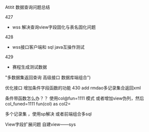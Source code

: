 Atitit 数据查询问题总结

427
* wss 解决查询view字段固化与表名固化问题

428

* wss接口客户端和 sql java互操作测试

429 
* 赛程生成测试数据

 "多数据集返回查询 高级接口 数据库端组合")

优化接口  增加条件字段函数的功能
430
 add rmdao多记录集合返回xml




条件带函数怎么办？？
使用col@fun=1111 模式 或者增加view伪列，然后 col_funed=1111
fun(col) as col2=

多个记录集 ，使用sp解决
或者前端组合多sql

View字段扩展问题
自建view——sys


